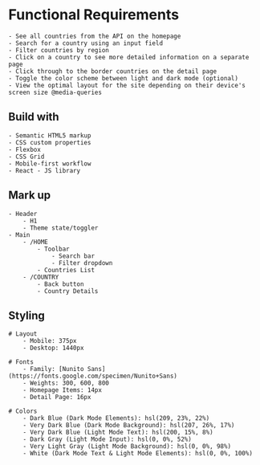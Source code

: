 # Functional Requirements
    - See all countries from the API on the homepage
    - Search for a country using an input field
    - Filter countries by region
    - Click on a country to see more detailed information on a separate page
    - Click through to the border countries on the detail page
    - Toggle the color scheme between light and dark mode (optional)
    - View the optimal layout for the site depending on their device's screen size @media-queries

## Build with
    - Semantic HTML5 markup
    - CSS custom properties
    - Flexbox
    - CSS Grid
    - Mobile-first workflow
    - React - JS library

## Mark up
    - Header
        - H1
        - Theme state/toggler
    - Main
        - /HOME
            - Toolbar
                - Search bar
                - Filter dropdown
            - Countries List
        - /COUNTRY
            - Back button
            - Country Details

## Styling
    # Layout
        - Mobile: 375px
        - Desktop: 1440px

    # Fonts
        - Family: [Nunito Sans](https://fonts.google.com/specimen/Nunito+Sans)
        - Weights: 300, 600, 800
        - Homepage Items: 14px
        - Detail Page: 16px 
    
    # Colors
        - Dark Blue (Dark Mode Elements): hsl(209, 23%, 22%)
        - Very Dark Blue (Dark Mode Background): hsl(207, 26%, 17%)
        - Very Dark Blue (Light Mode Text): hsl(200, 15%, 8%)
        - Dark Gray (Light Mode Input): hsl(0, 0%, 52%)
        - Very Light Gray (Light Mode Background): hsl(0, 0%, 98%)
        - White (Dark Mode Text & Light Mode Elements): hsl(0, 0%, 100%)
